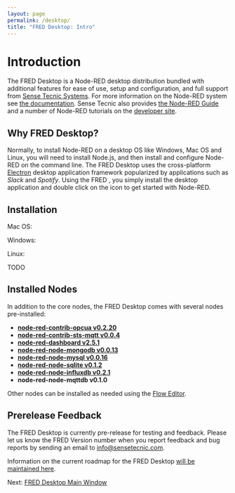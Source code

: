 ```yaml
---
layout: page
permalink: /desktop/
title: "FRED Desktop: Intro"
---
```

# Introduction

The FRED Desktop is a Node-RED desktop distribution bundled with additional features for ease of use, setup and configuration, and full support from [Sense Tecnic Systems](http://sensetecnic.com).  For more information on the Node-RED system see [the documentation](https://nodered.org/docs).  Sense Tecnic also provides [the Node-RED Guide](http://noderedguide.com/) and a number of Node-RED tutorials on the [developer site](https://developers.sensetecnic.com).

## Why FRED Desktop?

Normally, to install Node-RED on a desktop OS like Windows, Mac OS and Linux, you will need to install Node.js, and then install and configure Node-RED on the command line.  The FRED Desktop uses the cross-platform [Electron](https://electron.atom.io/) desktop application framework popularized by applications such as *Slack* and *Spotify*.  Using the FRED , you simply install the desktop application and double click on the icon to get started with Node-RED.

## Installation

Mac OS:

Windows:

Linux:

TODO

## Installed Nodes

In addition to the core nodes, the FRED Desktop comes with several nodes pre-installed:

 * **[node-red-contrib-opcua v0.2.20](https://flows.nodered.org/node/node-red-contrib-opcua)** 
 * **[node-red-contrib-sts-mqtt v0.0.4](https://flows.nodered.org/node/node-red-contrib-sts-mqtt)**
 * **[node-red-dashboard v2.5.1](https://flows.nodered.org/node/node-red-dashboard)** 
 * **[node-red-node-mongodb v0.0.13](https://flows.nodered.org/node/node-red-node-mongodb)**
 * **[node-red-node-mysql v0.0.16](https://flows.nodered.org/node/node-red-node-mysql)**
 * **[node-red-node-sqlite v0.1.2](https://flows.nodered.org/node/node-red-node-sqlite)**
 * **[node-red-node-influxdb v0.2.1](https://flows.nodered.org/node/node-red-contrib-influxdb)**
 * **node-red-node-mqttdb v0.1.0**

Other nodes can be installed as needed using the [Flow Editor](/desktop/flow-editor).

## Prerelease Feedback
The FRED Desktop is currently pre-release for testing and feedback.  Please let us know the FRED Version number when you report feedback and bug reports by sending an email to [info@sensetecnic.com](mailto:info@sensetecic.com).

Information on the current roadmap for the FRED Desktop [will be maintained here](/desktop/roadmap).

Next: [FRED Desktop Main Window](main-window)